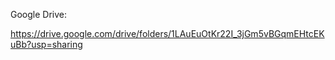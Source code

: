 Google Drive:

https://drive.google.com/drive/folders/1LAuEuOtKr22I_3jGm5vBGqmEHtcEKuBb?usp=sharing
